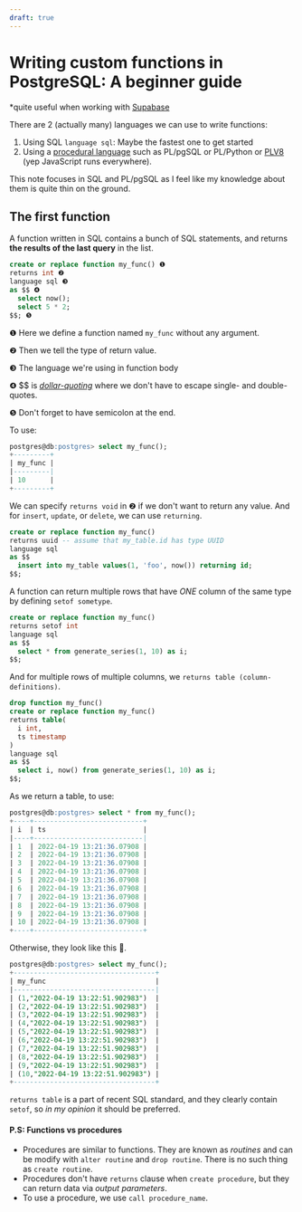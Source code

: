 ```yaml
---
draft: true
---
```


# Writing custom functions in PostgreSQL: A beginner guide

\*quite useful when working with [Supabase](https://supabase.com/)

There are 2 (actually many) languages we can use to write functions:

1. Using SQL `language sql`: Maybe the fastest one to get started
2. Using a [procedural language](https://www.postgresql.org/docs/14/xplang.html) such as PL/pgSQL or PL/Python or [PLV8](https://plv8.github.io/) (yep JavaScript runs everywhere).

This note focuses in SQL and PL/pgSQL as I feel like my knowledge about them is quite thin on the ground.

## The first function

A function written in SQL contains a bunch of SQL statements, and returns **the results of the last query** in the list.

```sql
create or replace function my_func() ❶
returns int ❷
language sql ❸
as $$ ❹
  select now();
  select 5 * 2;
$$; ❺
```

❶ Here we define a function named `my_func` without any argument.

❷ Then we tell the type of return value.

❸ The language we're using in function body

❹ $$ is [_dollar-quoting_](https://www.postgresql.org/docs/14/sql-syntax-lexical.html#SQL-SYNTAX-DOLLAR-QUOTING) where we don't have to escape single- and double-quotes.

❺ Don't forget to have semicolon at the end.

To use:

```sql
postgres@db:postgres> select my_func();
+---------+
| my_func |
|---------|
| 10      |
+---------+
```

We can specify `returns void` in ❷ if we don't want to return any value. And for `insert`, `update`, or `delete`, we can use `returning`.

```sql
create or replace function my_func()
returns uuid -- assume that my_table.id has type UUID
language sql
as $$
  insert into my_table values(1, 'foo', now()) returning id;
$$;
```

A function can return multiple rows that have _ONE_ column of the same type by defining `setof sometype`.

```sql
create or replace function my_func()
returns setof int
language sql
as $$
  select * from generate_series(1, 10) as i;
$$;
```

And for multiple rows of multiple columns, we `returns table (column-definitions)`.

```sql
drop function my_func()
create or replace function my_func()
returns table(
  i int,
  ts timestamp
)
language sql
as $$
  select i, now() from generate_series(1, 10) as i;
$$;
```

As we return a table, to use:

```sql
postgres@db:postgres> select * from my_func();
+----+---------------------------+
| i  | ts                        |
|----+---------------------------|
| 1  | 2022-04-19 13:21:36.07908 |
| 2  | 2022-04-19 13:21:36.07908 |
| 3  | 2022-04-19 13:21:36.07908 |
| 4  | 2022-04-19 13:21:36.07908 |
| 5  | 2022-04-19 13:21:36.07908 |
| 6  | 2022-04-19 13:21:36.07908 |
| 7  | 2022-04-19 13:21:36.07908 |
| 8  | 2022-04-19 13:21:36.07908 |
| 9  | 2022-04-19 13:21:36.07908 |
| 10 | 2022-04-19 13:21:36.07908 |
+----+---------------------------+
```

Otherwise, they look like this 🙈.

```sql
postgres@db:postgres> select my_func();
+-----------------------------------+
| my_func                           |
|-----------------------------------|
| (1,"2022-04-19 13:22:51.902983")  |
| (2,"2022-04-19 13:22:51.902983")  |
| (3,"2022-04-19 13:22:51.902983")  |
| (4,"2022-04-19 13:22:51.902983")  |
| (5,"2022-04-19 13:22:51.902983")  |
| (6,"2022-04-19 13:22:51.902983")  |
| (7,"2022-04-19 13:22:51.902983")  |
| (8,"2022-04-19 13:22:51.902983")  |
| (9,"2022-04-19 13:22:51.902983")  |
| (10,"2022-04-19 13:22:51.902983") |
+-----------------------------------+
```

`returns table` is a part of recent SQL standard, and they clearly contain `setof`, so _in my opinion_ it should be preferred.

#### P.S: Functions vs procedures

- Procedures are similar to functions. They are known as _routines_ and can be modify with `alter routine` and `drop routine`. There is no such thing as `create routine`.
- Procedures don't have `returns` clause when `create procedure`, but they can return data via _output parameters_.
- To use a procedure, we use `call procedure_name`.
